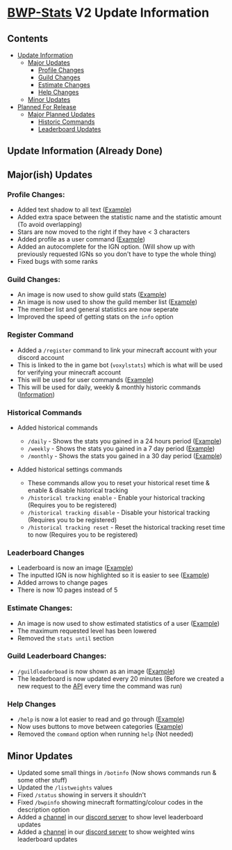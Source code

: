 # [BWP-Stats](https://discord.com/api/oauth2/authorize?client_id=926814210321707028&permissions=277025442816&scope=bot%20applications.commands) V2 Update Information

<h2 id="contents">Contents</h2>

- [Update Information](#update-information)
  - [Major Updates](#major-updates)
    - [Profile Changes](#profile-changes)
    - [Guild Changes](#guild-changes)
    - [Estimate Changes](#estimate-changes)
    - [Help Changes](#help-changes)
  - [Minor Updates](#minor-updates)
- [Planned For Release](#planned)
  - [Major Planned Updates](#major-planned-updates)
    - [Historic Commands](#historic-cmds)
    - [Leaderboard Updates](#leaderboard-updates)

<h2 id="update-information">Update Information (Already Done)</h2>

<h2 id="major-updates">Major(ish) Updates</h2>

<h3 id="profile-changes">Profile Changes:</h3>

- Added text shadow to all text ([Example](https://imgur.com/a/uBdEqhL))
- Added extra space between the statistic name and the statistic amount (To avoid overlapping)
- Stars are now moved to the right if they have < 3 characters
- Added profile as a user command ([Example](https://i.imgur.com/wmAa4oF.gif))
- Added an autocomplete for the IGN option. (Will show up with previously requested IGNs so you don't have to type the whole thing)
- Fixed bugs with some ranks

<h3 id="guild-changes">Guild Changes:</h3>

- An image is now used to show guild stats ([Example](https://imgur.com/a/hYnxuYJ))
- An image is now used to show the guild member list ([Example]())
- The member list and general statistics are now seperate
- Improved the speed of getting stats on the `info` option

<h3 id="register-cmd">Register Command</h3>

- Added a `/register` command to link your minecraft account with your discord account
- This is linked to the in game bot (`voxylstats`) which is what will be used for verifying your minecraft account
- This will be used for user commands ([Example](https://i.imgur.com/wmAa4oF.gif))
- This will be used for daily, weekly & monthly historic commands ([Information](#historic-cmds))

<h3 id="historical-cmds">Historical Commands</h3>

- Added historical commands
  - `/daily` - Shows the stats you gained in a 24 hours period ([Example](https://imgur.com/a/zB1Qqaw))
  - `/weekly` - Shows the stats you gained in a 7 day period ([Example](https://imgur.com/a/zB1Qqaw))
  - `/monthly` - Shows the stats you gained in a 30 day period ([Example](https://imgur.com/a/zB1Qqaw))

- Added historical settings commands
  - These commands allow you to reset your historical reset time & enable & disable historical tracking
  - `/historical tracking enable` - Enable your historical tracking (Requires you to be registered)
  - `/historical tracking disable` - Disable your historical tracking (Requires you to be registered)
  - `/historical tracking reset` - Reset the historical tracking reset time to now (Requires you to be registered)

<h3 id="leaderboard=changes">Leaderboard Changes</h3>

- Leaderboard is now an image ([Example](https://imgur.com/a/4MRZeQt))
- The inputted IGN is now highlighted so it is easier to see ([Example](https://imgur.com/a/4MRZeQt))
- Added arrows to change pages
- There is now 10 pages instead of 5

<h3 id="estimate-changes">Estimate Changes:</h3>

- An image is now used to show estimated statistics of a user ([Example](https://imgur.com/a/yp2hIXb))
- The maximum requested level has been lowered
- Removed the `stats until` section

<h3 id="guildleaderboard-changes">Guild Leaderboard Changes:</h3>

- `/guildleaderboad` is now shown as an image ([Example](https://imgur.com/a/c4VUqy1))
- The leaderboard is now updated every 20 minutes (Before we created a new request to the [API](https://api.voxyl.net/) every time the command was run)

<h3 id="help-changes">Help Changes</h3>

- `/help` is now a lot easier to read and go through ([Example](https://i.imgur.com/uJNWxi5.gif))
- Now uses buttons to move between categories ([Example](https://i.imgur.com/uJNWxi5.gif))
- Removed the `command` option when running `help` (Not needed)

<h2 id="minor-updates">Minor Updates</h2>

- Updated some small things in `/botinfo` (Now shows commands run & some other stuff)
- Updated the `/listweights` values
- Fixed `/status` showing in servers it shouldn't
- Fixed `/bwpinfo` showing minecraft formatting/colour codes in the description option
- Added a [channel](https://canary.discord.com/channels/926955080010301480/965352171040276500) in our [discord server](https://discord.gg/fBnfWXSDpu) to show level leaderboard updates
- Added a [channel](https://canary.discord.com/channels/926955080010301480/965360224003326033) in our [discord server](https://discord.gg/fBnfWXSDpu) to show weighted wins leaderboard updates


